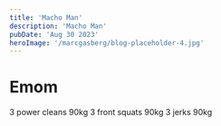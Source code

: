 ```yaml
---
title: 'Macho Man'
description: 'Macho Man'
pubDate: 'Aug 30 2023'
heroImage: '/marcgasberg/blog-placeholder-4.jpg'
---
```

# Emom
3 power cleans 90kg
3 front squats 90kg
3 jerks 90kg
